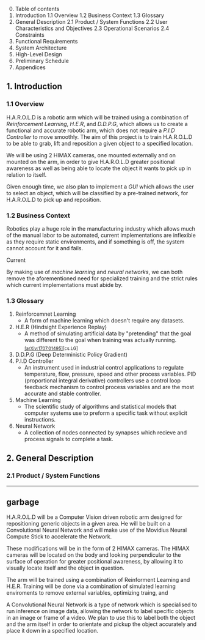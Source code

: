 0. Table of contents
1. Introduction
1.1 Overview
1.2 Business Context
1.3 Glossary
2. General Description
2.1 Product / System Functions
2.2 User Characteristics and Objectives
2.3 Operational Scenarios
2.4 Constraints
3. Functional Requirements
4. System Architecture
5. High-Level Design
6. Preliminary Schedule
7. Appendices


## 1. Introduction

### 1.1 Overview
H.A.R.O.L.D is a robotic arm which will be trained using a combination of *Reinforcement Learning*, *H.E.R*, and *D.D.P.G*, which allows us to create a functional and accurate robotic arm, which does not require a *P.I.D Controller* to move smoothly. The aim of this project is to train H.A.R.O.L.D to be able to grab, lift and reposition a given object to a specified location.

We will be using 2 HIMAX cameras, one mounted externally and on mounted on the arm, in order to give H.A.R.O.L.D greater positional awareness as well as being able to locate the object it wants to pick up in relation to itself.

Given enough time, we also plan to implement a *GUI* which allows the user to select an object, which will be classified by a pre-trained network, for H.A.R.O.L.D to pick up and reposition.

### 1.2 Business Context

Robotics play a huge role in the manufacturing industry which allows much of the manual labor to be automated, current implementations are inflexible as they require static environments, and if something is off, the system cannot account for it and fails. 

Current 

By making use of *machine learning* and *neural networks*, we can both remove the aforementioned need for specialized training and the strict rules which current implementations must abide by.

### 1.3 Glossary

1. Reinforcemnet Learning
   - A form of machine learning which doesn't require any datasets.
2. H.E.R (Hindsight Experience Replay)
   - A method of simulating artificial data by "pretending" that the goal was different to the goal when training was actually running.<sub>[[arXiv:1707.01495]](https://arxiv.org/pdf/1707.01495.pdf)[cs.LG]</sub>
3. D.D.P.G (Deep Deterministic Policy Gradient)
4. P.I.D Controller
   - An instrument used in industrial control applications to regulate temperature, flow, pressure, speed and other process variables. PID (proportional integral derivative) controllers use a control loop feedback mechanism to control process variables and are the most accurate and stable controller.<sub>[]()</sub>
5. Machine Learning
   - The scientific study of algorithms and statistical models that computer systems use to preform a specific task without explicit instructions.
6. Neural Network
   - A collection of nodes connected by synapses which recieve and process signals to complete a task.

## 2. General Description

### 2.1 Product / System Functions


---
garbage
--

H.A.R.O.L.D will be a Computer Vision driven robotic arm designed for repositioning generic objects in a given area. He will be built on a Convolutional Neural Network and will make use of the Movidius Neural Compute Stick to accelerate the Network. 

These modifications will be in the form of 2 HIMAX cameras. The HIMAX cameras will be located on the body and looking perpendicular to the surface of operation for greater positional awareness, by allowing it to visually locate itself and the object in question.

The arm will be trained using a combination of Reinforment Learning and H.E.R. Training will be done via a combination of simulated learning enviroments to remove external variables, optimizing traing, and 

A Convolutional Neural Network is a type of network which is specialised to run inference on image data, allowing the network to label specific objects in an image or frame of a video. We plan to use this to label both the object and the arm itself in order to orientate and pickup the object accurately and place it down in a specified location.

